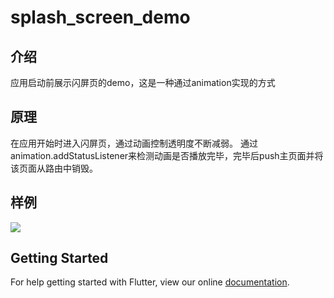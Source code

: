 # splash_screen_demo

## 介绍
应用启动前展示闪屏页的demo，这是一种通过animation实现的方式

## 原理
在应用开始时进入闪屏页，通过动画控制透明度不断减弱。
通过animation.addStatusListener来检测动画是否播放完毕，完毕后push主页面并将该页面从路由中销毁。

## 样例
![](https://user-gold-cdn.xitu.io/2018/9/19/165f1adf1c7d81de?w=362&h=640&f=gif&s=3018323)

## Getting Started

For help getting started with Flutter, view our online
[documentation](https://flutter.io/).
